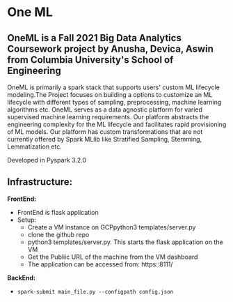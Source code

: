 # One ML
## OneML is a Fall 2021 Big Data Analytics Coursework project by Anusha, Devica, Aswin from Columbia University's School of Engineering

OneML is primarily a spark stack that supports users' custom ML lifecycle modeling.The Project focuses on building a options to customize an ML lifecycle with different types of sampling, preprocessing, machine learning algorithms etc. OneML serves as a data agnostic platform for varied supervised machine learning requirements. Our platform abstracts the engineering complexity for the ML lifecycle and facilitates rapid provisioning of ML models. Our platform has custom transformations that are not currently offered by Spark MLlib like Stratified Sampling, Stemming, Lemmatization etc.

Developed in Pyspark 3.2.0

## Infrastructure:

**FrontEnd:** 
* FrontEnd is flask application
* Setup:
	* Create a VM instance on GCPpython3 templates/server.py
	* clone the github repo
 	* python3 templates/server.py. This starts the flask application on the VM
   * Get the Publiic URL of the machine from the VM dashboard
   * The application can be accessed from: https:<url>:8111/
     
 **BackEnd:**
 * ```spark-submit main_file.py --configpath config.json```

